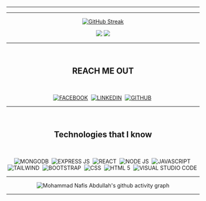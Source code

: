 <hr>
 
<div align="center">

 <!-- ![ezgif-4-198654169e](https://user-images.githubusercontent.com/92919697/158129322-2403dc29-39ce-4ed5-aab2-13feacc46f79.gif) -->
 
 
 <hr>
 
 [![GitHub Streak](https://github-readme-streak-stats.herokuapp.com/?user=Mohammad-Nafis-Abdullah&theme=graywhite)](https://github.com/DenverCoder1/github-readme-streak-stats)
 
 <img src="https://github-readme-stats.vercel.app/api?username=Mohammad-Nafis-Abdullah&show_icons=true&theme=graywhite&line_height=40"> <img src="https://github-readme-stats.vercel.app/api/top-langs/?username=Mohammad-Nafis-Abdullah&theme=graywhite&hide_langs_below=1">
 
 <!-- <img width="550"  src="https://github-readme-stats.vercel.app/api/top-langs?username=Mohammad-Nafis-Abdullah&show_icons=true&locale=en&layout=compact" alt="Mohammad Nafis Abdullah" /> -->
 
 
 
 
<hr>

</br>

##  **REACH ME OUT**

</br>
 

<a href="https://www.facebook.com/muhammad.nafis.abdullah">![FACEBOOK](https://img.shields.io/badge/Facebook-1877F2?style=for-the-badge&logo=facebook&logoColor=white)</a>&nbsp;
<a href="www.linkedin.com/in/mohammad-nafis-abdullah">![LINKEDIN](https://img.shields.io/badge/LinkedIn-0077B5?style=for-the-badge&logo=linkedin&logoColor=white)</a>&nbsp;
<a href="https://github.com/Mohammad-Nafis-Abdullah">![GITHUB](https://img.shields.io/badge/GitHub-100000?style=for-the-badge&logo=github&logoColor=white)</a>&nbsp;


<hr>
</br>

## Technologies that I know

</br>


![MONGODB](https://img.shields.io/badge/MongoDB-4EA94B?style=for-the-badge&logo=mongodb&logoColor=white)&nbsp;
![EXPRESS JS](https://img.shields.io/badge/Express.js-000000?style=for-the-badge&logo=express&logoColor=white)&nbsp;
![REACT](https://img.shields.io/badge/React-20232A?style=for-the-badge&logo=react&logoColor=61DAFB)&nbsp;
![NODE JS](https://img.shields.io/badge/Node.js-339933?style=for-the-badge&logo=nodedotjs&logoColor=white)&nbsp;
![JAVASCRIPT](https://img.shields.io/badge/JavaScript-323330?style=for-the-badge&logo=javascript&logoColor=F7DF1E)&nbsp;
![TAILWIND](https://img.shields.io/badge/Tailwind_CSS-38B2AC?style=for-the-badge&logo=tailwind-css&logoColor=white)&nbsp;
![BOOTSTRAP](https://img.shields.io/badge/Bootstrap-563D7C?style=for-the-badge&logo=bootstrap&logoColor=white)&nbsp;
![CSS](https://img.shields.io/badge/CSS3-1572B6?style=for-the-badge&logo=css3&logoColor=white)&nbsp;
![HTML 5](https://img.shields.io/badge/HTML5-E34F26?style=for-the-badge&logo=html5&logoColor=white)&nbsp;
![VISUAL STUDIO CODE](https://img.shields.io/badge/Visual_Studio_Code-0078D4?style=for-the-badge&logo=visual%20studio%20code&logoColor=white)&nbsp;

<hr>

![Mohammad Nafis Abdullah's github activity graph](https://activity-graph.herokuapp.com/graph?username=Mohammad-Nafis-Abdullah&bg_color=dark&color=777777&line=5194f0&point=5194f0&area=&hide_border=)

</div>

<hr>
